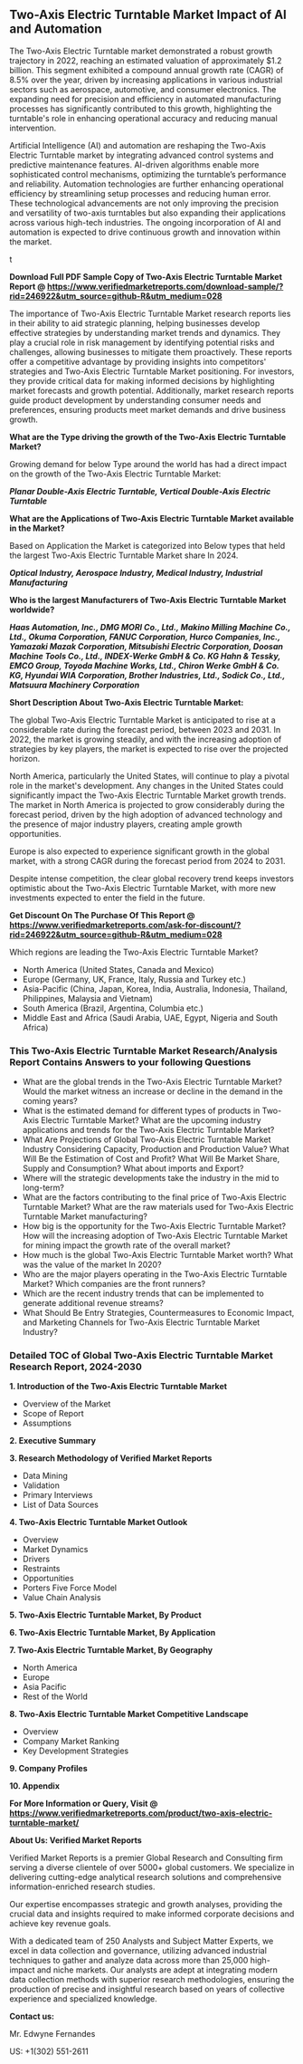 <h2>Two-Axis Electric Turntable Market Impact of AI and Automation</h2><p>The Two-Axis Electric Turntable market demonstrated a robust growth trajectory in 2022, reaching an estimated valuation of approximately $1.2 billion. This segment exhibited a compound annual growth rate (CAGR) of 8.5% over the year, driven by increasing applications in various industrial sectors such as aerospace, automotive, and consumer electronics. The expanding need for precision and efficiency in automated manufacturing processes has significantly contributed to this growth, highlighting the turntable's role in enhancing operational accuracy and reducing manual intervention.</p><p>Artificial Intelligence (AI) and automation are reshaping the Two-Axis Electric Turntable market by integrating advanced control systems and predictive maintenance features. AI-driven algorithms enable more sophisticated control mechanisms, optimizing the turntable’s performance and reliability. Automation technologies are further enhancing operational efficiency by streamlining setup processes and reducing human error. These technological advancements are not only improving the precision and versatility of two-axis turntables but also expanding their applications across various high-tech industries. The ongoing incorporation of AI and automation is expected to drive continuous growth and innovation within the market.</p>t</p><p id="" class=""><strong>Download Full PDF Sample Copy of Two-Axis Electric Turntable Market Report @ <a href="https://www.verifiedmarketreports.com/download-sample/?rid=246922&utm_source=github-R&utm_medium=028" target="_blank">https://www.verifiedmarketreports.com/download-sample/?rid=246922&utm_source=github-R&utm_medium=028</a></strong></p><p>The importance of&nbsp;Two-Axis Electric Turntable Market research reports lies in their ability to aid strategic planning, helping businesses develop effective strategies by understanding market trends and dynamics. They play a crucial role in risk management by identifying potential risks and challenges, allowing businesses to mitigate them proactively. These reports offer a competitive advantage by providing insights into competitors' strategies and Two-Axis Electric Turntable Market positioning. For investors, they provide critical data for making informed decisions by highlighting market forecasts and growth potential. Additionally, market research reports guide product development by understanding consumer needs and preferences, ensuring products meet market demands and drive business growth.</p><p><strong>What are the&nbsp;Type driving the growth of the Two-Axis Electric Turntable Market?</strong></p><p id="" class="">Growing demand for below Type around the world has had a direct impact on the growth of the Two-Axis Electric Turntable Market:</p><em><strong>Planar Double-Axis Electric Turntable, Vertical Double-Axis Electric Turntable</strong></em></p><strong>What are the&nbsp;Applications&nbsp;of Two-Axis Electric Turntable Market available in the Market?</strong></p><p id="" class="">Based on Application the Market is categorized into Below types that held the largest Two-Axis Electric Turntable Market share In 2024.</p><em><strong>Optical Industry, Aerospace Industry, Medical Industry, Industrial Manufacturing</strong></em></p><strong>Who is the largest Manufacturers of Two-Axis Electric Turntable Market worldwide?</strong></p><p><em><strong>Haas Automation, Inc., DMG MORI Co., Ltd., Makino Milling Machine Co., Ltd., Okuma Corporation, FANUC Corporation, Hurco Companies, Inc., Yamazaki Mazak Corporation, Mitsubishi Electric Corporation, Doosan Machine Tools Co., Ltd., INDEX-Werke GmbH & Co. KG Hahn & Tessky, EMCO Group, Toyoda Machine Works, Ltd., Chiron Werke GmbH & Co. KG, Hyundai WIA Corporation, Brother Industries, Ltd., Sodick Co., Ltd., Matsuura Machinery Corporation</strong></em></p><p id="" class=""><strong>Short Description About Two-Axis Electric Turntable Market:</strong></p><p>The global Two-Axis Electric Turntable Market is anticipated to rise at a considerable rate during the forecast period, between 2023 and 2031. In 2022, the market is growing steadily, and with the increasing adoption of strategies by key players, the market is expected to rise over the projected horizon.</p><p>North America, particularly the United States, will continue to play a pivotal role in the market's development. Any changes in the United States could significantly impact the Two-Axis Electric Turntable Market growth trends. The market in North America is projected to grow considerably during the forecast period, driven by the high adoption of advanced technology and the presence of major industry players, creating ample growth opportunities.</p><p>Europe is also expected to experience significant growth in the global market, with a strong CAGR during the forecast period from 2024 to 2031.</p><p>Despite intense competition, the clear global recovery trend keeps investors optimistic about the Two-Axis Electric Turntable Market, with more new investments expected to enter the field in the future.</p><p id="" class=""><strong>Get Discount On The Purchase Of This Report @ <a href="https://www.verifiedmarketreports.com/ask-for-discount/?rid=246922&utm_source=github-R&utm_medium=028" target="_blank">https://www.verifiedmarketreports.com/ask-for-discount/?rid=246922&utm_source=github-R&utm_medium=028</a></strong></p>Which regions are leading the Two-Axis Electric Turntable Market?</p><ul><li>North America (United States, Canada and Mexico)</li><li>Europe (Germany, UK, France, Italy, Russia and Turkey etc.)</li><li>Asia-Pacific (China, Japan, Korea, India, Australia, Indonesia, Thailand, Philippines, Malaysia and Vietnam)</li><li>South America (Brazil, Argentina, Columbia etc.)</li><li>Middle East and Africa (Saudi Arabia, UAE, Egypt, Nigeria and South Africa)</li></ul><h3 id="" class="">This Two-Axis Electric Turntable Market Research/Analysis Report Contains Answers to your following Questions</h3><ul><li>What are the global trends in the Two-Axis Electric Turntable Market? Would the market witness an increase or decline in the demand in the coming years?</li><li>What is the estimated demand for different types of products in Two-Axis Electric Turntable Market? What are the upcoming industry applications and trends for the Two-Axis Electric Turntable Market?</li><li>What Are Projections of Global Two-Axis Electric Turntable Market Industry Considering Capacity, Production and Production Value? What Will Be the Estimation of Cost and Profit? What Will Be Market Share, Supply and Consumption? What about imports and Export?</li><li>Where will the strategic developments take the industry in the mid to long-term?</li><li>What are the factors contributing to the final price of Two-Axis Electric Turntable Market? What are the raw materials used for Two-Axis Electric Turntable Market manufacturing?</li><li>How big is the opportunity for the Two-Axis Electric Turntable Market? How will the increasing adoption of Two-Axis Electric Turntable Market for mining impact the growth rate of the overall market?</li><li>How much is the global Two-Axis Electric Turntable Market worth? What was the value of the market In 2020?</li><li>Who are the major players operating in the Two-Axis Electric Turntable Market? Which companies are the front runners?</li><li>Which are the recent industry trends that can be implemented to generate additional revenue streams?</li><li>What Should Be Entry Strategies, Countermeasures to Economic Impact, and Marketing Channels for Two-Axis Electric Turntable Market Industry?</li></ul><h3 id="" class="">Detailed TOC of Global Two-Axis Electric Turntable Market Research Report, 2024-2030</h3><p id="" class=""><strong>1. Introduction of the Two-Axis Electric Turntable Market</strong></p><ul><li>Overview of the Market</li><li>Scope of Report</li><li>Assumptions</li></ul><p id="" class=""><strong>2. Executive Summary</strong></p><p id="" class=""><strong>3. Research Methodology of Verified Market Reports</strong></p><ul><li>Data Mining</li><li>Validation</li><li>Primary Interviews</li><li>List of Data Sources</li></ul><p id="" class=""><strong>4. Two-Axis Electric Turntable Market Outlook</strong></p><ul><li>Overview</li><li>Market Dynamics</li><li>Drivers</li><li>Restraints</li><li>Opportunities</li><li>Porters Five Force Model</li><li>Value Chain Analysis</li></ul><p id="" class=""><strong>5. Two-Axis Electric Turntable Market, By Product</strong></p><p id="" class=""><strong>6. Two-Axis Electric Turntable Market, By Application</strong></p><p id="" class=""><strong>7. Two-Axis Electric Turntable Market, By Geography</strong></p><ul><li>North America</li><li>Europe</li><li>Asia Pacific</li><li>Rest of the World</li></ul><p id="" class=""><strong>8. Two-Axis Electric Turntable Market Competitive Landscape</strong></p><ul><li>Overview</li><li>Company Market Ranking</li><li>Key Development Strategies</li></ul><p id="" class=""><strong>9. Company Profiles</strong></p><p id="" class=""><strong>10. Appendix</strong></p><p id="" class=""><strong>For More Information or Query, Visit @ <a href="https://www.verifiedmarketreports.com/product/two-axis-electric-turntable-market/" target="_blank">https://www.verifiedmarketreports.com/product/two-axis-electric-turntable-market/</a></strong></p><p id="" class=""><strong>About Us: Verified Market Reports</strong></p><p id="" class="">Verified Market Reports is a premier Global Research and Consulting firm serving a diverse clientele of over 5000+ global customers. We specialize in delivering cutting-edge analytical research solutions and comprehensive information-enriched research studies.</p><p id="" class="">Our expertise encompasses strategic and growth analyses, providing the crucial data and insights required to make informed corporate decisions and achieve key revenue goals.</p><p id="" class="">With a dedicated team of 250 Analysts and Subject Matter Experts, we excel in data collection and governance, utilizing advanced industrial techniques to gather and analyze data across more than 25,000 high-impact and niche markets. Our analysts are adept at integrating modern data collection methods with superior research methodologies, ensuring the production of precise and insightful research based on years of collective experience and specialized knowledge.</p><p id="" class=""><strong>Contact us:</strong></p><p id="" class="">Mr. Edwyne Fernandes</p><p id="" class="">US: +1(302) 551-2611</p>